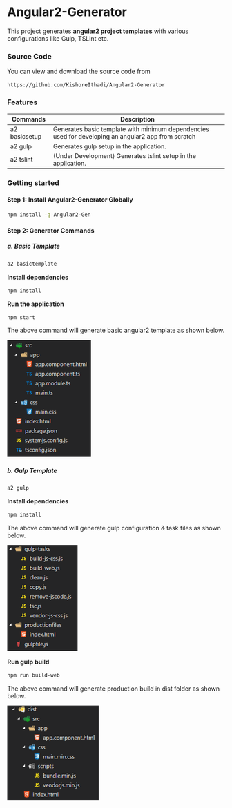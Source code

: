 # Angular2-Generator

This project generates **angular2 project templates** with various configurations like Gulp, TSLint etc.

### Source Code

You can view and download the source code from

```link
https://github.com/KishoreIthadi/Angular2-Generator
```

### Features

| Commands       | Description                                                                                         |
|----------------|-----------------------------------------------------------------------------------------------------|
| a2 basicsetup  | Generates basic template with minimum dependencies used for developing an angular2 app from scratch |
| a2 gulp        | Generates gulp setup in the application.                                                            |
| a2 tslint      | (Under Development) Generates tslint setup in the application.                                      |

### Getting started

#### Step 1: Install Angular2-Generator Globally

```bash
npm install -g Angular2-Gen
```

#### Step 2: Generator Commands

##### a. Basic Template

```bash
a2 basictemplate
```

**Install dependencies**
```bash
npm install
```

**Run the application**

```bash
npm start
```

The above command will generate basic angular2 template as shown below.

![Alt text](https://github.com/KishoreIthadi/Angular2-Generator/blob/master/readmefiles/images/basicSetup.png?raw=true "Basic Setup")

##### b. Gulp Template

```bash
a2 gulp
```

**Install dependencies**
```bash
npm install
```

The above command will generate gulp configuration & task files as shown below.

![Alt text](https://github.com/KishoreIthadi/Angular2-Generator/blob/master/readmefiles/images/gulpSetup.png?raw=true "Gulp Setup")


**Run gulp build**

```bash
npm run build-web
```

The above command will generate production build in dist folder as shown below.

![Alt text](https://github.com/KishoreIthadi/Angular2-Generator/blob/master/readmefiles/images/gulpDist.png?raw=true "Gulp Build")
